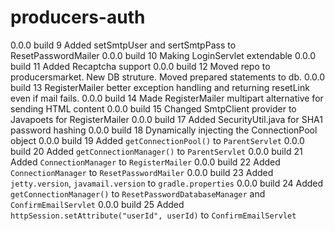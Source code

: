 # producers-auth

0.0.0 build 9 Added setSmtpUser and sertSmtpPass to ResetPasswordMailer
0.0.0 build 10 Making LoginServlet extendable
0.0.0 build 11 Added Recaptcha support
0.0.0 build 12 Moved repo to producersmarket. New DB struture. Moved prepared statements to db.
0.0.0 build 13 RegisterMailer better exception handling and returning resetLink even if mail fails.
0.0.0 build 14 Made RegisterMailer multipart alternative for sending HTML content
0.0.0 build 15 Changed SmtpClient provider to Javapoets for RegisterMailer
0.0.0 build 17 Added SecurityUtil.java for SHA1 password hashing
0.0.0 build 18 Dynamically injecting the ConnectionPool object
0.0.0 build 19 Added `getConnectionPool()` to `ParentServlet`
0.0.0 build 20 Added `getConnectionManager()` to `ParentServlet`
0.0.0 build 21 Added `ConnectionManager` to `RegisterMailer`
0.0.0 build 22 Added `ConnectionManager` to `ResetPasswordMailer`
0.0.0 build 23 Added `jetty.version`, `javamail.version` to `gradle.properties`
0.0.0 build 24 Added `getConnectionManager()` to `ResetPasswordDatabaseManager` and `ConfirmEmailServlet`
0.0.0 build 25 Added `httpSession.setAttribute("userId", userId)` to `ConfirmEmailServlet`